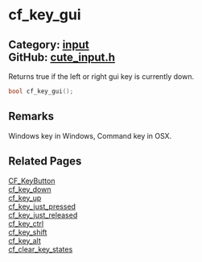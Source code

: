 [//]: # (This file is automatically generated by Cute Framework's docs parser.)
[//]: # (Do not edit this file by hand!)
[//]: # (See: https://github.com/RandyGaul/cute_framework/blob/master/samples/docs_parser.cpp)
[](../header.md ':include')

# cf_key_gui

Category: [input](/api_reference?id=input)  
GitHub: [cute_input.h](https://github.com/RandyGaul/cute_framework/blob/master/include/cute_input.h)  
---

Returns true if the left or right gui key is currently down.

```cpp
bool cf_key_gui();
```

## Remarks

Windows key in Windows, Command key in OSX.

## Related Pages

[CF_KeyButton](/input/cf_keybutton.md)  
[cf_key_down](/input/cf_key_down.md)  
[cf_key_up](/input/cf_key_up.md)  
[cf_key_just_pressed](/input/cf_key_just_pressed.md)  
[cf_key_just_released](/input/cf_key_just_released.md)  
[cf_key_ctrl](/input/cf_key_ctrl.md)  
[cf_key_shift](/input/cf_key_shift.md)  
[cf_key_alt](/input/cf_key_alt.md)  
[cf_clear_key_states](/input/cf_clear_key_states.md)  
